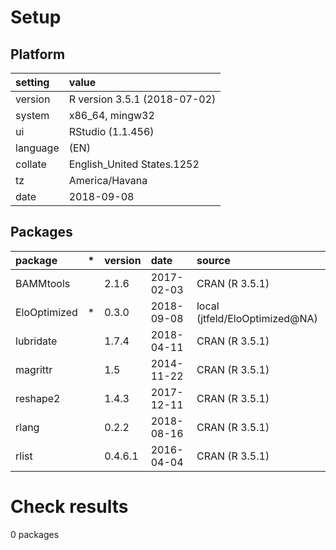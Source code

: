 # Setup

## Platform

|setting  |value                        |
|:--------|:----------------------------|
|version  |R version 3.5.1 (2018-07-02) |
|system   |x86_64, mingw32              |
|ui       |RStudio (1.1.456)            |
|language |(EN)                         |
|collate  |English_United States.1252   |
|tz       |America/Havana               |
|date     |2018-09-08                   |

## Packages

|package      |*  |version |date       |source                         |
|:------------|:--|:-------|:----------|:------------------------------|
|BAMMtools    |   |2.1.6   |2017-02-03 |CRAN (R 3.5.1)                 |
|EloOptimized |*  |0.3.0   |2018-09-08 |local (jtfeld/EloOptimized@NA) |
|lubridate    |   |1.7.4   |2018-04-11 |CRAN (R 3.5.1)                 |
|magrittr     |   |1.5     |2014-11-22 |CRAN (R 3.5.1)                 |
|reshape2     |   |1.4.3   |2017-12-11 |CRAN (R 3.5.1)                 |
|rlang        |   |0.2.2   |2018-08-16 |CRAN (R 3.5.1)                 |
|rlist        |   |0.4.6.1 |2016-04-04 |CRAN (R 3.5.1)                 |

# Check results

0 packages




